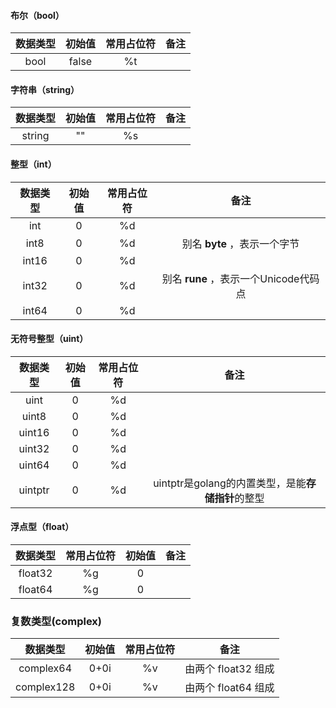 #### 布尔（bool）

| 数据类型 | 初始值 | 常用占位符 | 备注 |
| :------: | :----: | :--------: | :--: |
|   bool   | false  |     %t     |      |



#### 字符串（string）

| 数据类型 | 初始值 | 常用占位符 | 备注 |
| :------: | :----: | :--------: | :--: |
|  string  |   ""   |     %s     |      |



#### 整型（int）

| 数据类型 | 初始值 | 常用占位符 |                 备注                  |
| :------: | :----: | :--------: | :-----------------------------------: |
|   int    |   0    |     %d     |                                       |
|   int8   |   0    |     %d     |     别名 **byte** ，表示一个字节      |
|  int16   |   0    |     %d     |                                       |
|  int32   |   0    |     %d     | 别名 **rune** ，表示一个Unicode代码点 |
|  int64   |   0    |     %d     |                                       |



#### 无符号整型（uint）

| 数据类型 | 初始值 | 常用占位符 |                       备注                        |
| :------: | :----: | :--------: | :-----------------------------------------------: |
|   uint   |   0    |     %d     |                                                   |
|  uint8   |   0    |     %d     |                                                   |
|  uint16  |   0    |     %d     |                                                   |
|  uint32  |   0    |     %d     |                                                   |
|  uint64  |   0    |     %d     |                                                   |
| uintptr  |   0    |     %d     | uintptr是golang的内置类型，是能**存储指针**的整型 |



#### 浮点型（float）

| 数据类型 | 常用占位符 | 初始值 | 备注 |
| :------: | :--------: | :----: | :--: |
| float32  |     %g     |   0    |      |
| float64  |     %g     |   0    |      |



### 复数类型(complex)

|  数据类型  | 初始值 | 常用占位符 |        备注         |
| :--------: | :----: | :--------: | :-----------------: |
| complex64  |  0+0i  |     %v     | 由两个 float32 组成 |
| complex128 |  0+0i  |     %v     | 由两个 float64 组成 |